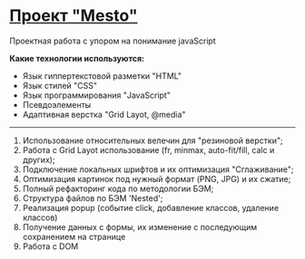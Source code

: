 # [Проект "Mesto"](https://rudokopov.github.io/mesto/)

Проектная работа с упором на понимание javaScript

**Какие технологии используются:**

- Язык гиппертекстовой разметки "HTML"
- Язык стилей "CSS"
- Язык программирования "JavaScript"
- Псевдоэлементы
- Адаптивная верстка "Grid Layot, @media"

---

1. Использование относительных велечин для "резиновой верстки";
2. Работа с Grid Layot использование (fr, minmax, auto-fit/fill, calc и других);
3. Подключение локальных шрифтов и их оптимизация "Сглаживание";
4. Оптимизация картинок под нужный формат (PNG, JPG) и их сжатие;
5. Полный рефакторинг кода по методологии БЭМ;
6. Структура файлов по БЭМ 'Nested';
7. Реализация popup (событие click, добавление классов, удаление классов)
8. Получение данных с формы, их изменение с последующим сохранением на странице
9. Работа с DOM
